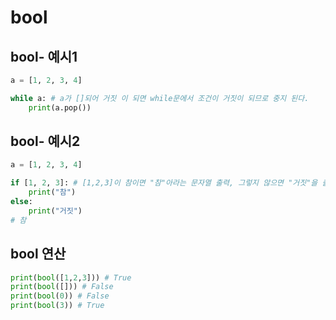 # bool

## bool- 예시1
``` python
a = [1, 2, 3, 4]

while a: # a가 []되어 거짓 이 되면 while문에서 조건이 거짓이 되므로 중지 된다.
    print(a.pop())
```
## bool- 예시2
``` python
a = [1, 2, 3, 4]

if [1, 2, 3]: # [1,2,3]이 참이면 "참"아라는 문자열 출력, 그렇지 않으면 "거짓"을 출력
    print("참")
else:
    print("거짓")
# 참
```
## bool 연산
``` python
print(bool([1,2,3])) # True
print(bool([])) # False
print(bool(0)) # False
print(bool(3)) # True
```
